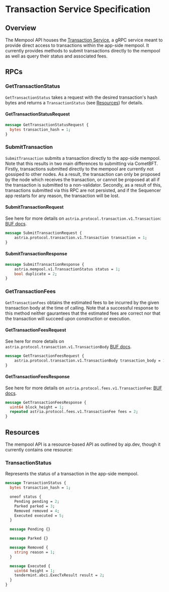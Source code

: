 # Transaction Service Specification

## Overview

The Mempool API houses the [Transaction Service](https://buf.build/astria/mempool-apis/docs/main:astria.mempool.v1#astria.mempool.v1.TransactionService),
a gRPC service meant to provide direct access to transactions within the app-side
mempool. It currently provides methods to submit transactions directly to the mempool
as well as query their status and associated fees.

## RPCs

### GetTransactionStatus

`GetTransactionStatus` takes a request with the desired transaction's hash bytes
and returns a `TransactionStatus` (see [Resources](#resources)) for details.

#### GetTransactionStatusRequest

```proto
message GetTransactionStatusRequest {
  bytes transaction_hash = 1;
}
```

### SubmitTransaction

`SubmitTransaction` submits a transaction directly to the app-side mempool. Note
that this results in two main differences to submitting via CometBFT. Firstly,
transactions submitted directly to the mempool are currently not gossiped to other
nodes. As a result, the transaction can only be proposed by the node which receives
the transaction, or cannot be proposed at all if the transaction is submitted to
a non-validator. Secondly, as a result of this, transactions submitted via this
RPC are not persisted, and if the Sequencer app restarts for any reason, the transaction
will be lost.

#### SubmitTransactionRequest

See here for more details on `astria.protocol.transaction.v1.Transaction`:
[BUF docs](https://buf.build/astria/protocol-apis/docs/main:astria.protocol.transaction.v1#astria.protocol.transaction.v1.Transaction).

```proto
message SubmitTransactionRequest {
    astria.protocol.transaction.v1.Transaction transaction = 1;
}
```

#### SubmitTransactionResponse

```proto
message SubmitTransactionResponse {
    astria.mempool.v1.TransactionStatus status = 1;
    bool duplicate = 2;
}
```

### GetTransactionFees

`GetTransactionFees` obtains the estimated fees to be incurred by the given transaction
body at the time of calling. Note that a successful response to this method neither
gaurantees that the estimated fees are correct nor that the transaction will succeed
upon construction or execution.

#### GetTransactionFeesRequest

See here for more details on `astria.protocol.transaction.v1.TransactionBody`
[BUF docs](https://buf.build/astria/protocol-apis/docs/main:astria.protocol.transaction.v1#astria.protocol.transaction.v1.TransactionBody).

```proto
message GetTransactionFeesRequest {
    astria.protocol.transaction.v1.TransactionBody transaction_body = 1;
}
```

#### GetTransactionFeesResponse

See here for more details on `astria.protocol.fees.v1.TransactionFee`:
[BUF docs](https://buf.build/astria/protocol-apis/docs/main:astria.protocol.fees.v1#astria.protocol.fees.v1.TransactionFee).

```proto
message GetTransactionFeesResponse {
  uint64 block_height = 1;
  repeated astria.protocol.fees.v1.TransactionFee fees = 2;
}
```

## Resources

The mempool API is a resource-based API as outlined by aip.dev, though it currently
contains one resource:

### TransactionStatus

Represents the status of a transaction in the app-side mempool.

```proto
message TransactionStatus {
  bytes transaction_hash = 1;

  oneof status {
    Pending pending = 2;
    Parked parked = 3;
    Removed removed = 4;
    Executed executed = 5;
  }

  message Pending {}

  message Parked {}

  message Removed {
    string reason = 1;
  }

  message Executed {
    uint64 height = 1;
    tendermint.abci.ExecTxResult result = 2;
  }
}
```
